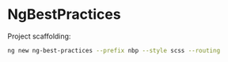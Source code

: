 # NgBestPractices

Project scaffolding:

```bash
ng new ng-best-practices --prefix nbp --style scss --routing
```
